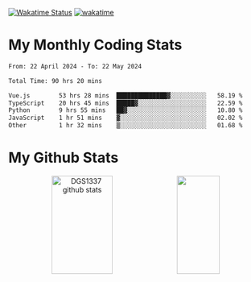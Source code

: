 [![Wakatime Status](https://github.com/noopurphalak/noopurphalak/workflows/wakatime-status-update/badge.svg)](https://github.com/noopurphalak/noopurphalak/actions/workflows/main.yml)
[![wakatime](https://wakatime.com/badge/user/80ace140-ef40-4fdd-b8ed-f3be3d2e1aea.svg)](https://wakatime.com/@80ace140-ef40-4fdd-b8ed-f3be3d2e1aea)

# My Monthly Coding Stats

<!--START_SECTION:waka-->

```txt
From: 22 April 2024 - To: 22 May 2024

Total Time: 90 hrs 20 mins

Vue.js        53 hrs 28 mins  ██████████████▓░░░░░░░░░░   58.19 %
TypeScript    20 hrs 45 mins  █████▓░░░░░░░░░░░░░░░░░░░   22.59 %
Python        9 hrs 55 mins   ██▓░░░░░░░░░░░░░░░░░░░░░░   10.80 %
JavaScript    1 hr 51 mins    ▓░░░░░░░░░░░░░░░░░░░░░░░░   02.02 %
Other         1 hr 32 mins    ▒░░░░░░░░░░░░░░░░░░░░░░░░   01.68 %
```

<!--END_SECTION:waka-->

# My Github Stats
<div style="text-align: center;">
  <img width="49%" height="195px" src="https://github-readme-stats-sigma-five.vercel.app/api?username=noopurphalak&show_icons=true&count_private=true&hide_border=true&title_color=ecf2f8&icon_color=0d1117&text_color=FFFFFF&bg_color=0d1117" alt="DGS1337 github stats" />
  <img width="41%" height="195px" src="https://github-readme-stats-sigma-five.vercel.app/api/top-langs/?username=noopurphalak&layout=compact&hide_border=true&title_color=ecf2f8&text_color=FFFFFF&bg_color=0d1117" />
</div>
